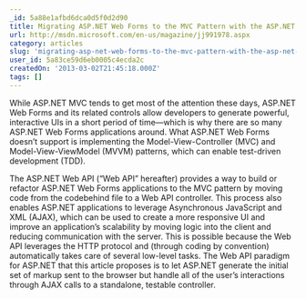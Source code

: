 ```yaml
---
_id: 5a88e1afbd6dca0d5f0d2d90
title: Migrating ASP.NET Web Forms to the MVC Pattern with the ASP.NET Web API
url: http://msdn.microsoft.com/en-us/magazine/jj991978.aspx
category: articles
slug: 'migrating-asp-net-web-forms-to-the-mvc-pattern-with-the-asp-net-web-api'
user_id: 5a83ce59d6eb0005c4ecda2c
createdOn: '2013-03-02T21:45:18.000Z'
tags: []
---
```


While ASP.NET MVC tends to get most of the attention these days, ASP.NET Web Forms and its related controls allow developers to generate powerful, interactive UIs in a short period of time—which is why there are so many ASP.NET Web Forms applications around. What ASP.NET Web Forms doesn’t support is implementing the Model-View-Controller (MVC) and Model-View-ViewModel (MVVM) patterns, which can enable test-driven development (TDD).

The ASP.NET Web API (“Web API” hereafter) provides a way to build or refactor ASP.NET Web Forms applications to the MVC pattern by moving code from the codebehind file to a Web API controller. This process also enables ASP.NET applications to leverage Asynchronous JavaScript and XML (AJAX), which can be used to create a more responsive UI and improve an application’s scalability by moving logic into the client and reducing communication with the server. This is possible because the Web API leverages the HTTP protocol and (through coding by convention) automatically takes care of several low-level tasks. The Web API paradigm for ASP.NET that this article proposes is to let ASP.NET generate the initial set of markup sent to the browser but handle all of the user’s interactions through AJAX calls to a standalone, testable controller.
